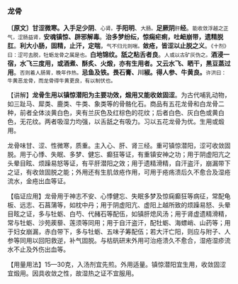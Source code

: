 ### 龙骨

**〔原文〕甘涩微寒。入手足少阴**、<small>心肾。</small>**手阳明**、<small>大肠。</small>**足厥阴**<small>肝</small>**经**。<small>能收敛浮越之正气，涩肠益肾，</small>**安魂镇惊、辟邪解毒**。**治多梦纷纭，惊痫疟痢，吐衄崩带，遗精脱肛**。**利大小肠，固精，止汗，定喘**，<small>气不归元则喘。</small>**敛疮，皆涩以止脱之义**。<small>《十剂》曰：涩可去脱，牡蛎龙骨之属是也。</small>**白地锦纹。舐之粘舌者良**。<small>人或以古矿灰伪之。</small>**酒浸一宿，水飞三度用，或酒煮、酥炙、火煅，亦有生用者。又云水飞、晒干，黑豆蒸过用**。<small>否则着人肠胃，晚年作热。</small>**忌鱼及铁。畏石膏、川椒。得人参、牛黄良。**<small>许洪曰：牛黄恶龙骨，而龙骨得牛黄更良，有以制伏也。</small>

【讲解】**龙骨生用以镇惊潜阳为主要功效，煅用又能收敛固涩**。为古代哺乳动物，如三趾马、犀类、鹿类、牛类、象类等的骨骼化石。商品有五花龙骨和白龙骨二种，前者全体淡黄白色，夹有兰灰色及红棕色的花纹；后者白色、灰白色或黄白色，无花纹。两者吸湿力均强，以舌舐之有吸力。习以五花龙骨为优。生用或煅用。

龙骨味甘、涩、性微寒，质重。主入心、肝、肾三经。重可镇惊潜阳，涩可收敛固脱。用于心悸、失眠、多梦、健忘、癫狂等证，有重镇安神之功；用于阴虚阳亢之头晕目眩、烦躁易怒等证，有平肝潜阳之效；用于遗精滑精，自汗盗汗，崩漏带下之证，有收敛固脱之能；外用还有生肌敛疮作用，可用于疮疡溃后久不愈合及湿疮流水，金疮出血等证。

【临证应用】龙骨用于神志不安、心悸健忘、失眠多梦及惊痫癫狂等病征，常配龟板、远志、石菖蒲等，如枕中丹；用于阴虚阳亢、虚阳上越所致的烦躁易怒、头晕目眩之证，多与牡蛎、白芍、代赭石等配伍，如镇肝熄风汤；用于肾虚遗精滑精，常与牡蛎、沙苑蒺藜、莲须等同用；用于自汗盗汗，配牡蛎、海螵峭、山药等；用于妇女崩漏，赤白带下，多与牡蛎、五味子筹配伍；若大汗亡阳，则应与附子、人参等同用以回阳救逆，补气固脱。与枯矾研末外用可治疮溃久不愈合，湿疮湿疹流水不止及外伤出血等。

【用量用法】15—30克，入汤剂宜先煎。外用适量。镇惊潜阳宜生用，收敛固涩宜煅用。因具收敛之性，故湿热之证不宜服用。
